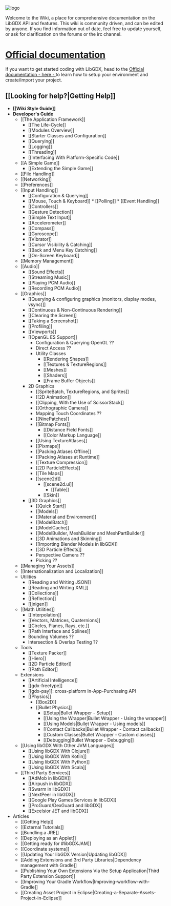 ![logo](http://libgdx.badlogicgames.com/img/logo.png)

Welcome to the Wiki, a place for comprehensive documentation on the LibGDX API and features.  This wiki is community driven, and can be edited by anyone. If you find information out of date, feel free to update yourself, or ask for clarification on the forums or the irc channel.

# [Official documentation](https://libgdx.badlogicgames.com/documentation/)
If you want to get started coding with LibGDX, head to the [Official documentation - here - ](https://libgdx.badlogicgames.com/documentation/) to learn how to setup your environment and create/import your project.

## **[[Looking for help?|Getting Help]]**

  * **[[Wiki Style Guide]]**
  * **Developer's Guide**
    * [[The Application Framework]]
      * [[The Life-Cycle]]
      * [[Modules Overview]]
      * [[Starter Classes and Configuration]]
      * [[Querying]]
      * [[Logging]]
      * [[Threading]]
      * [[Interfacing With Platform-Specific Code]]
    * [[A Simple Game]]
      * [[Extending the Simple Game]]
    * [[File Handling]]
    * [[Networking]]
    * [[Preferences]]
    * [[Input Handling]]
      * [[Configuration & Querying]]
      * [[Mouse, Touch & Keyboard]]
            * [[Polling]]
            * [[Event Handling]]
      * [[Controllers]]
      * [[Gesture Detection]]
      * [[Simple Text Input]]
      * [[Accelerometer]]
      * [[Compass]]
      * [[Gyroscope]]
      * [[Vibrator]]
      * [[Cursor Visibility & Catching]]
      * [[Back and Menu Key Catching]]
      * [[On-Screen Keyboard]]
    * [[Memory Management]]
    * [[Audio]]
      * [[Sound Effects]]
      * [[Streaming Music]]
      * [[Playing PCM Audio]]
      * [[Recording PCM Audio]]
    * [[Graphics]]
      * [[Querying & configuring graphics (monitors, display modes, vsync)]]
      * [[Continuous & Non-Continuous Rendering]]
      * [[Clearing the Screen]]
      * [[Taking a Screenshot]]
      * [[Profiling]]
      * [[Viewports]]
      * [[OpenGL ES Support]]
        * Configuration & Querying OpenGL ??
        * Direct Access ??
        * Utility Classes
          * [[Rendering Shapes]]
          * [[Textures & TextureRegions]]
          * [[Meshes]]
          * [[Shaders]]
          * [[Frame Buffer Objects]]
      * 2D Graphics
        * [[SpriteBatch, TextureRegions, and Sprites]]
        * [[2D Animation]]
        * [[Clipping, With the Use of ScissorStack]]
        * [[Orthographic Camera]]
        * Mapping Touch Coordinates ??
        * [[NinePatches]]
        * [[Bitmap Fonts]]
          * [[Distance Field Fonts]]
          * [[Color Markup Language]]
        * [[Using TextureAtlases]]
        * [[Pixmaps]]
        * [[Packing Atlases Offline]]
        * [[Packing Atlases at Runtime]]
        * [[Texture Compression]]
        * [[2D ParticleEffects]]
        * [[Tile Maps]]
        * [[scene2d]]
          * [[scene2d.ui]]
            * [[Table]]
          * [[Skin]]
      * [[3D Graphics]]
        * [[Quick Start]]
        * [[Models]]
        * [[Material and Environment]]
        * [[ModelBatch]]
        * [[ModelCache]]
        * [[ModelBuilder, MeshBuilder and MeshPartBuilder]]
        * [[3D Animations and Skinning]]
        * [[Importing Blender Models in libGDX]]
        * [[3D Particle Effects]]
        * Perspective Camera ??
        * Picking ??
    * [[Managing Your Assets]]
    * [[Internationalization and Localization]]
    * Utilities
      * [[Reading and Writing JSON]]
      * [[Reading and Writing XML]]
      * [[Collections]]
      * [[Reflection]]
      * [[jnigen]]
    * [[Math Utilities]]
      * [[Interpolation]]
      * [[Vectors, Matrices, Quaternions]]
      * [[Circles, Planes, Rays, etc.]]
      * [[Path Interface and Splines]]
      * Bounding Volumes ??
      * Intersection & Overlap Testing ??
    * Tools
      * [[Texture Packer]]
      * [[Hiero]]
      * [[2D Particle Editor]]
      * [[Path Editor]]
    * Extensions
      * [[Artificial Intelligence]]
      * [[gdx-freetype]]
      * [[gdx-pay]]: cross-platform In-App-Purchasing API
      * [[Physics]]
        * [[Box2D]]    
        * [[Bullet Physics]]
          * [[Setup|Bullet Wrapper - Setup]]
          * [[Using the Wrapper|Bullet Wrapper - Using the wrapper]]
          * [[Using Models|Bullet Wrapper - Using models]]
          * [[Contact Callbacks|Bullet Wrapper - Contact callbacks]]
          * [[Custom Classes|Bullet Wrapper - Custom classes]]
          * [[Debugging|Bullet Wrapper - Debugging]]
    * [[Using libGDX With Other JVM Languages]]
      * [[Using libGDX With Clojure]]
      * [[Using libGDX With Kotlin]]
      * [[Using libGDX With Python]]
      * [[Using libGDX With Scala]]
    * [[Third Party Services]]
      * [[AdMob in libGDX]]
      * [[Airpush in libGDX]]
      * [[Swarm in libGDX]]
      * [[NextPeer in libGDX]]
      * [[Google Play Games Services in libGDX]]
      * [[ProGuard/DexGuard and libGDX]]
      * [[Excelsior JET and libGDX]]
  * Articles
    * [[Getting Help]]
    * [[External Tutorials]]
    * [[Bundling a JRE]]
    * [[Deploying as an Applet]]
    * [[Getting ready for #libGDXJAM]]
    * [[Coordinate systems]]
    * [[Updating Your libGDX Version|Updating libGDX]]
    * [[Adding Extensions and 3rd Party Libraries|Dependency management with Gradle]]
    * [[Publishing Your Own Extensions Via the Setup Application|Third Party Extension Support]] 
    * [[Improving Your Gradle Workflow|Improving-workflow-with-Gradle]]
    * [[Creating Asset Project in Eclipse|Creating-a-Separate-Assets-Project-in-Eclipse]] 